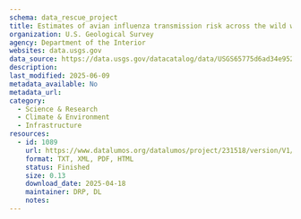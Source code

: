 ```yaml
---
schema: data_rescue_project 
title: Estimates of avian influenza transmission risk across the wild waterfowl - domestic poultry interface.
organization: U.S. Geological Survey
agency: Department of the Interior
websites: data.usgs.gov
data_source: https://data.usgs.gov/datacatalog/data/USGS65775d6ad34e952b22746199
description: 
last_modified: 2025-06-09
metadata_available: No
metadata_url: 
category:
  - Science & Research 
  - Climate & Environment 
  - Infrastructure 
resources:
  - id: 1089
    url: https://www.datalumos.org/datalumos/project/231518/version/V1/view
    format: TXT, XML, PDF, HTML
    status: Finished
    size: 0.13
    download_date: 2025-04-18
    maintainer: DRP, DL
    notes: 
---
```


